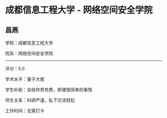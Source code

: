 # 成都信息工程大学 - 网络空间安全学院

## 昌燕

学校：成都信息工程大学

院系：网络空间安全学院

* * *

评分：5.0

学术水平：量子大佬

学生补助：会给你劳务费，即便很简单的事情

师生关系：科研严谨，私下交流轻松

工作时间：无需打卡